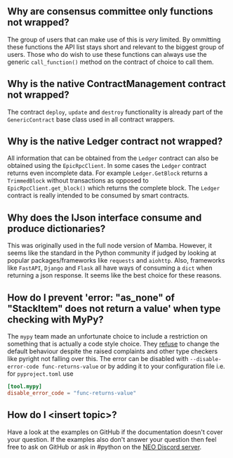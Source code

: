 ## Why are consensus committee only functions not wrapped?
The group of users that can make use of this is _very_ limited. By ommitting these functions the API list stays short and
relevant to the biggest group of users. Those who do wish to use these functions can always use the generic 
`call_function()` method on the contract of choice to call them.

## Why is the native ContractManagement contract not wrapped?
The contract `deploy`, `update` and `destroy` functionality is already part of the `GenericContract` base class used in 
all contract wrappers.

## Why is the native Ledger contract not wrapped?
All information that can be obtained from the `Ledger` contract can also be obtained using the `EpicRpcClient`. In some 
cases the `Ledger` contract returns even incomplete data. For example `Ledger.GetBlock` returns a `TrimmedBlock` without
transactions as opposed to `EpicRpcClient.get_block()` which returns the complete block. The `Ledger` contract is really
intended to be consumed by smart contracts.

## Why does the IJson interface consume and produce dictionaries?
This was originally used in the full node version of Mamba. However, it seems like the standard in the Python community
 if judged by looking at popular packages/frameworks like `requests` and `aiohttp`. Also, frameworks like `FastAPI`, 
 `Django` and `Flask` all have ways of consuming a `dict` when returning a json response. It seems like the best choice 
 for these reasons. 

## How do I prevent 'error: "as_none" of "StackItem" does not return a value' when type checking with MyPy?
The `mypy` team made an unfortunate choice to include a restriction on something that is actually a code style choice.
They [refuse](https://github.com/python/mypy/issues/6549) to change the default behaviour despite the raised complaints 
and other type checkers like pyright not falling over this. The error can be disabled with 
`--disable-error-code func-returns-value` or by adding it to your configuration file i.e. for `pyproject.toml` use 
```toml
[tool.mypy]
disable_error_code = "func-returns-value"
```

## How do I &lt;insert topic&gt;?
Have a look at the examples on GitHub if the documentation doesn't cover your question. If the examples also don't answer
your question then feel free to ask on GitHub or ask in #python on the [NEO Discord server](https://discord.gg/rvZFQ5382k).
